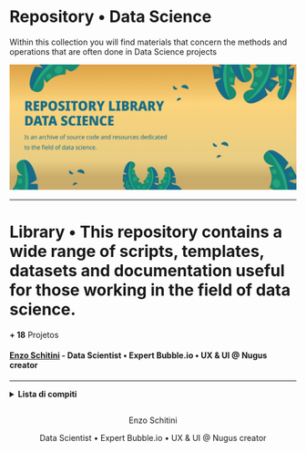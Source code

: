 # Repository • Data Science
Within this collection you will find materials that concern the methods and operations that are often done in Data Science projects

<img src="https://github.com/enzoschitini/repository-data-science-library/blob/main/image/Repository.png?raw=true" alt="capa">

---

# **Library** • This repository contains a wide range of scripts, templates, datasets and documentation useful for those working in the field of data science.
**+ 18** Projetos 
#### [Enzo Schitini](https://www.linkedin.com/in/enzoschitini/) - Data Scientist • Expert Bubble.io • UX & UI @ Nugus creator

---

<details><summary><b>Lista di compiti</b></summary>

<p align="center">
<img src="https://raw.githubusercontent.com/andresz1/size-limit-action/master/assets/pr.png"
  alt="Size Limit comment in pull request about bundle size changes"
  width="686" height="289">
</p>

### Decision Trees

Impariamo quali sono le fesi dello sviluppo, come farlo e i termini tecnici

1. Add the `size-limit` section and the `size` script to your `package.json`:

</details>

##

<p align="center">
  Enzo Schitini
</p>

<p align="center">
  Data Scientist • Expert Bubble.io • UX & UI @ Nugus creator
</p>
